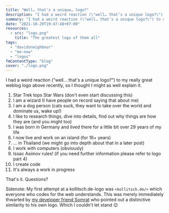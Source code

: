 ```yaml
---
title: "Well… that's a unique… logo?"
description: "I had a weird reaction (\"well… that’s a unique logo?\") to my really great weblog logo above recently, so I thought I might as well explain it."
summary: "I had a weird reaction (\"well… that’s a unique logo?\") to my really great weblog logo above recently, so I thought I might as well explain it."
date: "2021-10-29T19:47:48+07:00"
resources:
  - src: "logo.png"
    title: "The greatest logo of them all"
tags:
  - "davidsneighbour"
  - "me-now"
  - "logos"
fmContentType: "blog"
cover: "./logo.png"
---
```


I had a weird reaction ("well… that's a unique logo?") to my really great weblog logo above recently, so I thought I might as well explain it.

1. Star Trek tops Star Wars (don't even start discussing this)
2. I am a wizard (I have people on record saying that about me)
3. I am a dog person (cats suck, they want to take over the world and dominate us, wake up!)
4. I like to research things, dive into details, find out why things are how they are (and you might too)
5. I was born in Germany and lived there for a little bit over 29 years of my life
6. I now live and work on an island (for 16+ years)
7. … in Thailand (we might go into depth about that in a later post)
8. I work with computers (obviously)
9. Issac Asimov rules! (if you need further information please refer to logo part 4)
10. I create code
11. It's always a work in progress

That's it. Questions?

Sidenote: My first attempt at a kollitsch.de-logo was `<kollitsch.de/>` which everyone who codes for the web understands. This was merely immediately thwarted by [my developer friend Somrat](https://somrat.netlify.app/) who pointed out a distinctive similarity to his own logo. Which I couldn't let stand :wink:
